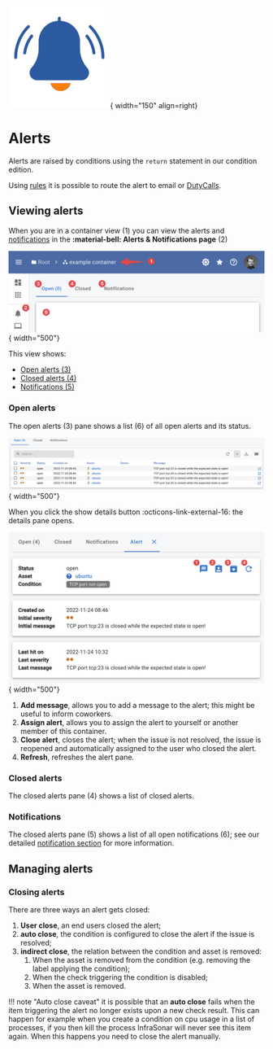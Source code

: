 ![Alerts](../images/application_alert.png){ width="150" align=right}

# Alerts

Alerts are raised by conditions using the `return` statement in our condition edition.

Using [rules](rules.md) it is possible to route the alert to email or [DutyCalls](https://dutycalls.me).

## Viewing alerts

When you are in a container view (1) you can view the alerts and [notifications](notifications.md) in the **:material-bell: Alerts & Notifications page** (2)<br>

![Alerts and notfications](../images/application_alerts.png){ width="500"}

This view shows:

* [Open alerts (3)](alerts.md#open-alerts) 
* [Closed alerts (4)](#closed-alerts)
* [Notifications (5)](#notifications)

### Open alerts

The open alerts (3) pane shows a list (6) of all open alerts and its status.

![Alerts open](../images/application_alerts_open.png){ width="500"}

When you click the show details button :octicons-link-external-16: the details pane opens.

![Alerts details](../images/application_alerts_details.png){ width="500"}

1. **Add message**, allows you to add a message to the alert; this might be useful to inform coworkers.
2. **Assign alert**, allows you to assign the alert to yourself or another member of this container.
3. **Close alert**, closes the alert; when the issue is not resolved, the issue is reopened and automatically assigned to the user who closed the alert.
4. **Refresh**, refreshes the alert pane.

### Closed alerts

The closed alerts pane (4) shows a list of closed alerts.

### Notifications

The closed alerts pane (5) shows a list of all open notifications (6); see our detailed [notification section](notifications.md) for more information.

## Managing alerts

### Closing alerts

There are three ways an alert gets closed:

1. **User close**, an end users closed the alert;
2. **auto close**, the condition is configured to close the alert if the issue is resolved;
3. **indirect close**, the relation between the condition and asset is removed:
    1. When the asset is removed from the condition (e.g. removing the label applying the condition);
    2. When the check triggering the condition is disabled;
    3. When the asset is removed.

!!! note "Auto close caveat"
    it is possible that an **auto close** fails when the item triggering the alert no longer exists upon a new check result.
    This can happen for example when you create a condition on cpu usage in a list of processes, if you then kill the process InfraSonar will never see this item again. When this happens you need to close the alert manually.